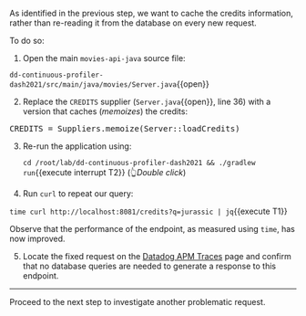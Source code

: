 As identified in the previous step, we want to cache the credits information, rather than re-reading it from the
database on every new request.

To do so:

1. Open the main `movies-api-java` source file:

  `dd-continuous-profiler-dash2021/src/main/java/movies/Server.java`{{open}}

2. Replace the `CREDITS` supplier (`Server.java`{{open}}, line 36) with a version that caches (_memoizes_) the credits:

  <pre class="file" data-filename="dd-continuous-profiler-dash2021/src/main/java/movies/Server.java" data-target="insert" data-marker="CREDITS = Server::loadCredits">CREDITS = Suppliers.memoize(Server::loadCredits)</pre>

3. Re-run the application using:

   `cd /root/lab/dd-continuous-profiler-dash2021 && ./gradlew run`{{execute interrupt T2}} (👆_Double click_)

4. Run `curl` to repeat our query:

  `time curl http://localhost:8081/credits?q=jurassic | jq`{{execute T1}}

  Observe that the performance of the endpoint, as measured using `time`, has now improved.

5. Locate the fixed request on the <a href="https://app.datadoghq.com/apm/traces" target="_datadog">Datadog APM Traces</a> page
and confirm that no database queries are needed to generate a response to this endpoint.

---

Proceed to the next step to investigate another problematic request.

